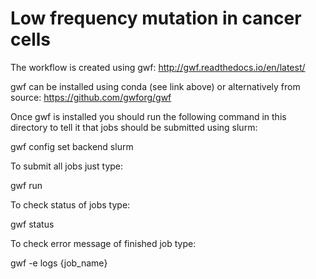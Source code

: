 # Low frequency mutation in cancer cells

The workflow is created using gwf:
http://gwf.readthedocs.io/en/latest/

gwf can be installed using conda (see link above) or alternatively from source:
https://github.com/gwforg/gwf

Once gwf is installed you should run the following command in this directory to
tell it that jobs should be submitted using slurm:

gwf config set backend slurm

To submit all jobs just type:

gwf run

To check status of jobs type:

gwf status

To check error message of finished job type:

gwf -e logs {job_name}
